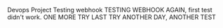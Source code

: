 Devops Project
Testing webhook
TESTING WEBHOOK AGAIN, first test didn't work.
ONE MORE TRY
LAST TRY
ANOTHER DAY, ANOTHER TEST
